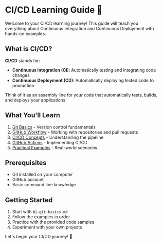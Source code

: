 # CI/CD Learning Guide 🚀

Welcome to your CI/CD learning journey! This guide will teach you everything about Continuous Integration and Continuous Deployment with hands-on examples.

## What is CI/CD?

**CI/CD** stands for:
- **Continuous Integration (CI)**: Automatically testing and integrating code changes
- **Continuous Deployment (CD)**: Automatically deploying tested code to production

Think of it as an assembly line for your code that automatically tests, builds, and deploys your applications.

## What You'll Learn

1. [Git Basics](./01-git-basics.md) - Version control fundamentals
2. [GitHub Workflow](./02-github-workflow.md) - Working with repositories and pull requests
3. [CI/CD Concepts](./03-cicd-concepts.md) - Understanding the pipeline
4. [GitHub Actions](./04-github-actions.md) - Implementing CI/CD
5. [Practical Examples](./examples/) - Real-world scenarios

## Prerequisites

- Git installed on your computer
- GitHub account
- Basic command line knowledge

## Getting Started

1. Start with `01-git-basics.md`
2. Follow the examples in order
3. Practice with the provided code samples
4. Experiment with your own projects

Let's begin your CI/CD journey! 🎯
